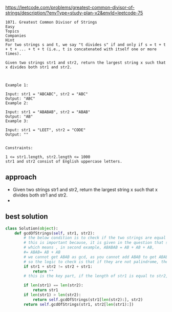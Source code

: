 https://leetcode.com/problems/greatest-common-divisor-of-strings/description/?envType=study-plan-v2&envId=leetcode-75

```
1071. Greatest Common Divisor of Strings
Easy
Topics
Companies
Hint
For two strings s and t, we say "t divides s" if and only if s = t + t + t + ... + t + t (i.e., t is concatenated with itself one or more times).

Given two strings str1 and str2, return the largest string x such that x divides both str1 and str2.

 

Example 1:

Input: str1 = "ABCABC", str2 = "ABC"
Output: "ABC"
Example 2:

Input: str1 = "ABABAB", str2 = "ABAB"
Output: "AB"
Example 3:

Input: str1 = "LEET", str2 = "CODE"
Output: ""
 

Constraints:

1 <= str1.length, str2.length <= 1000
str1 and str2 consist of English uppercase letters.
```

## approach
- Given two strings str1 and str2, return the largest string x such that x divides both str1 and str2.
- 


## best solution
```python
class Solution(object):
    def gcdOfStrings(self, str1, str2):
        # the below condition is to check if the two strings are equal or not
        # this is important because, it is given in the question that s=t+t+t+t+...+t
        # which means , in second example, ABABAB = AB + AB + AB,
        #= ABAB= AB + AB
        # we cannot get ABAB as gcd, as you cannot add ABAB to get ABABAB
        # so the logic to check is that if they are not palindrome, they dont have a gcd
        if str1 + str2 != str2 + str1:
            return ""
        # this is the key part, if the length of str1 is equal to str2, then return str1

        if len(str1) == len(str2):
            return str1
        if len(str1) > len(str2):
            return self.gcdOfStrings(str1[len(str2):], str2)
        return self.gcdOfStrings(str1, str2[len(str1):])
```

